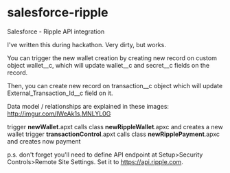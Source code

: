 # salesforce-ripple
Salesforce - Ripple API integration

I've written this during hackathon. Very dirty, but works.

You can trigger the new wallet creation by creating new record on custom object wallet__c, which will update wallet__c and secret__c fields on the record.

Then, you can create new record on transaction__c object which will update External_Transaction_Id__c field on it.

Data model / relationships are explained in these images: http://imgur.com/IWeAk1s,MNLYL0G

trigger **newWallet**.apxt calls class **newRippleWallet**.apxc and creates a new wallet
trigger **transactionControl**.apxt calls class **newRipplePayment**.apxc and creates now payment


p.s. don't forget you'll need to define API endpoint at Setup>Security Controls>Remote Site Settings. Set it to https://api.ripple.com.
